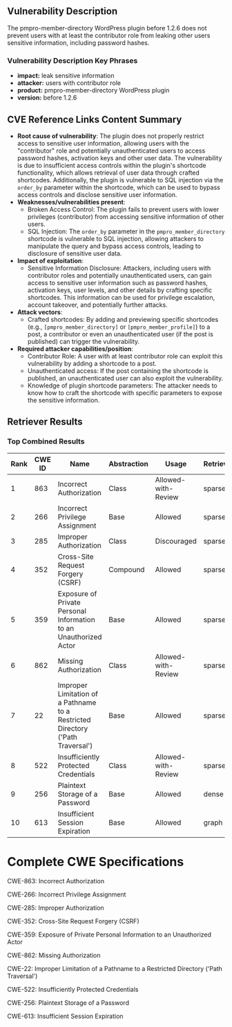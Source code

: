 ## Vulnerability Description
The pmpro-member-directory WordPress plugin before 1.2.6 does not prevent users with at least the contributor role from leaking other users sensitive information, including password hashes.

### Vulnerability Description Key Phrases
- **impact:** leak sensitive information
- **attacker:** users with contributor role
- **product:** pmpro-member-directory WordPress plugin
- **version:** before 1.2.6

## CVE Reference Links Content Summary
- **Root cause of vulnerability**: The plugin does not properly restrict access to sensitive user information, allowing users with the "contributor" role and potentially unauthenticated users to access password hashes, activation keys and other user data. The vulnerability is due to insufficient access controls within the plugin's shortcode functionality, which allows retrieval of user data through crafted shortcodes. Additionally, the plugin is vulnerable to SQL injection via the `order_by` parameter within the shortcode, which can be used to bypass access controls and disclose sensitive user information.
- **Weaknesses/vulnerabilities present**:
    - Broken Access Control: The plugin fails to prevent users with lower privileges (contributor) from accessing sensitive information of other users.
    - SQL Injection: The `order_by` parameter in the `pmpro_member_directory` shortcode is vulnerable to SQL injection, allowing attackers to manipulate the query and bypass access controls, leading to disclosure of sensitive user data.
- **Impact of exploitation**:
    - Sensitive Information Disclosure: Attackers, including users with contributor roles and potentially unauthenticated users, can gain access to sensitive user information such as password hashes, activation keys, user levels, and other details by crafting specific shortcodes. This information can be used for privilege escalation, account takeover, and potentially further attacks.
- **Attack vectors**:
    - Crafted shortcodes: By adding and previewing specific shortcodes (e.g., `[pmpro_member_directory]` or `[pmpro_member_profile]`) to a post, a contributor or even an unauthenticated user (if the post is published) can trigger the vulnerability.
- **Required attacker capabilities/position**:
    - Contributor Role: A user with at least contributor role can exploit this vulnerability by adding a shortcode to a post.
    - Unauthenticated access: If the post containing the shortcode is published, an unauthenticated user can also exploit the vulnerability.
    - Knowledge of plugin shortcode parameters: The attacker needs to know how to craft the shortcode with specific parameters to expose the sensitive information.

## Retriever Results

### Top Combined Results

| Rank | CWE ID | Name | Abstraction | Usage  | Retrievers | Individual Scores |
|------|--------|------|-------------|-------|------------|-------------------|
| 1 | 863 | Incorrect Authorization | Class | Allowed-with-Review | sparse | 0.052 |
| 2 | 266 | Incorrect Privilege Assignment | Base | Allowed | sparse | 0.052 |
| 3 | 285 | Improper Authorization | Class | Discouraged | sparse | 0.051 |
| 4 | 352 | Cross-Site Request Forgery (CSRF) | Compound | Allowed | sparse | 0.050 |
| 5 | 359 | Exposure of Private Personal Information to an Unauthorized Actor | Base | Allowed | sparse | 0.048 |
| 6 | 862 | Missing Authorization | Class | Allowed-with-Review | sparse | 0.047 |
| 7 | 22 | Improper Limitation of a Pathname to a Restricted Directory ('Path Traversal') | Base | Allowed | sparse | 0.047 |
| 8 | 522 | Insufficiently Protected Credentials | Class | Allowed-with-Review | sparse | 0.047 |
| 9 | 256 | Plaintext Storage of a Password | Base | Allowed | dense | 0.426 |
| 10 | 613 | Insufficient Session Expiration | Base | Allowed | graph | 0.002 |



# Complete CWE Specifications

CWE-863: Incorrect Authorization

CWE-266: Incorrect Privilege Assignment

CWE-285: Improper Authorization

CWE-352: Cross-Site Request Forgery (CSRF)

CWE-359: Exposure of Private Personal Information to an Unauthorized Actor

CWE-862: Missing Authorization

CWE-22: Improper Limitation of a Pathname to a Restricted Directory ('Path Traversal')

CWE-522: Insufficiently Protected Credentials

CWE-256: Plaintext Storage of a Password

CWE-613: Insufficient Session Expiration